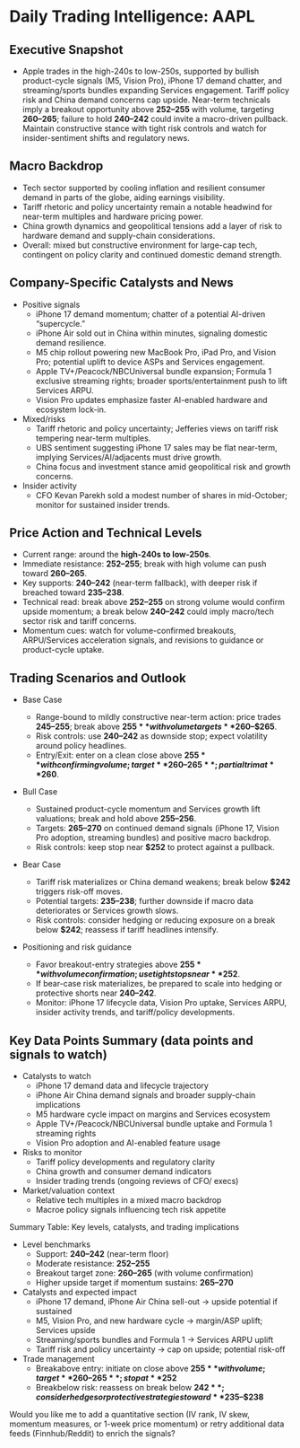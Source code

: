 # Daily Trading Intelligence: AAPL

## Executive Snapshot
- Apple trades in the high-240s to low-250s, supported by bullish product-cycle signals (M5, Vision Pro), iPhone 17 demand chatter, and streaming/sports bundles expanding Services engagement. Tariff policy risk and China demand concerns cap upside. Near-term technicals imply a breakout opportunity above **$252–$255** with volume, targeting **$260–$265**; failure to hold **$240–$242** could invite a macro-driven pullback. Maintain constructive stance with tight risk controls and watch for insider-sentiment shifts and regulatory news.

## Macro Backdrop
- Tech sector supported by cooling inflation and resilient consumer demand in parts of the globe, aiding earnings visibility.
- Tariff rhetoric and policy uncertainty remain a notable headwind for near-term multiples and hardware pricing power.
- China growth dynamics and geopolitical tensions add a layer of risk to hardware demand and supply-chain considerations.
- Overall: mixed but constructive environment for large-cap tech, contingent on policy clarity and continued domestic demand strength.

## Company-Specific Catalysts and News
- Positive signals
  - iPhone 17 demand momentum; chatter of a potential AI-driven “supercycle.”
  - iPhone Air sold out in China within minutes, signaling domestic demand resilience.
  - M5 chip rollout powering new MacBook Pro, iPad Pro, and Vision Pro; potential uplift to device ASPs and Services engagement.
  - Apple TV+/Peacock/NBCUniversal bundle expansion; Formula 1 exclusive streaming rights; broader sports/entertainment push to lift Services ARPU.
  - Vision Pro updates emphasize faster AI-enabled hardware and ecosystem lock-in.
- Mixed/risks
  - Tariff rhetoric and policy uncertainty; Jefferies views on tariff risk tempering near-term multiples.
  - UBS sentiment suggesting iPhone 17 sales may be flat near-term, implying Services/AI/adjacents must drive growth.
  - China focus and investment stance amid geopolitical risk and growth concerns.
- Insider activity
  - CFO Kevan Parekh sold a modest number of shares in mid-October; monitor for sustained insider trends.
  
## Price Action and Technical Levels
- Current range: around the **high-240s to low-250s**.
- Immediate resistance: **$252–$255**; break with high volume can push toward **$260–$265**.
- Key supports: **$240–$242** (near-term fallback), with deeper risk if breached toward **$235–$238**.
- Technical read: break above **$252–$255** on strong volume would confirm upside momentum; a break below **$240–$242** could imply macro/tech sector risk and tariff concerns.
- Momentum cues: watch for volume-confirmed breakouts, ARPU/Services acceleration signals, and revisions to guidance or product-cycle uptake.

## Trading Scenarios and Outlook

- Base Case
  - Range-bound to mildly constructive near-term action: price trades **$245–$255**; break above **$255** with volume targets **$260–$265**.
  - Risk controls: use **$240–$242** as downside stop; expect volatility around policy headlines.
  - Entry/Exit: enter on a clean close above **$255** with confirming volume; target **$260–$265**; partial trim at **$260**.

- Bull Case
  - Sustained product-cycle momentum and Services growth lift valuations; break and hold above **$255–$256**.
  - Targets: **$265–$270** on continued demand signals (iPhone 17, Vision Pro adoption, streaming bundles) and positive macro backdrop.
  - Risk controls: keep stop near **$252** to protect against a pullback.

- Bear Case
  - Tariff risk materializes or China demand weakens; break below **$242** triggers risk-off moves.
  - Potential targets: **$235–$238**; further downside if macro data deteriorates or Services growth slows.
  - Risk controls: consider hedging or reducing exposure on a break below **$242**; reassess if tariff headlines intensify.

- Positioning and risk guidance
  - Favor breakout-entry strategies above **$255** with volume confirmation; use tight stops near **$252**.
  - If bear-case risk materializes, be prepared to scale into hedging or protective shorts near **$240–$242**.
  - Monitor: iPhone 17 lifecycle data, Vision Pro uptake, Services ARPU, insider activity trends, and tariff/policy developments.

## Key Data Points Summary (data points and signals to watch)
- Catalysts to watch
  - iPhone 17 demand data and lifecycle trajectory
  - iPhone Air China demand signals and broader supply-chain implications
  - M5 hardware cycle impact on margins and Services ecosystem
  - Apple TV+/Peacock/NBCUniversal bundle uptake and Formula 1 streaming rights
  - Vision Pro adoption and AI-enabled feature usage
- Risks to monitor
  - Tariff policy developments and regulatory clarity
  - China growth and consumer demand indicators
  - Insider trading trends (ongoing reviews of CFO/ execs)
- Market/valuation context
  - Relative tech multiples in a mixed macro backdrop
  - Macroe policy signals influencing tech risk appetite

Summary Table: Key levels, catalysts, and trading implications
- Level benchmarks
  - Support: **$240–$242** (near-term floor)
  - Moderate resistance: **$252–$255**
  - Breakout target zone: **$260–$265** (with volume confirmation)
  - Higher upside target if momentum sustains: **$265–$270**
- Catalysts and expected impact
  - iPhone 17 demand, iPhone Air China sell-out → upside potential if sustained
  - M5, Vision Pro, and new hardware cycle → margin/ASP uplift; Services upside
  - Streaming/sports bundles and Formula 1 → Services ARPU uplift
  - Tariff risk and policy uncertainty → cap on upside; potential risk-off
- Trade management
  - Breakabove entry: initiate on close above **$255** with volume; target **$260–$265**; stop at **$252**
  - Breakbelow risk: reassess on break below **$242**; consider hedges or protective strategies toward **$235–$238**

Would you like me to add a quantitative section (IV rank, IV skew, momentum measures, or 1-week price momentum) or retry additional data feeds (Finnhub/Reddit) to enrich the signals?